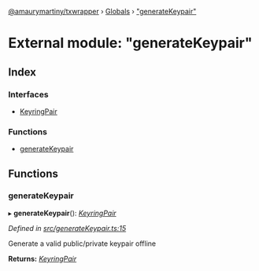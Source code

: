 [@amaurymartiny/txwrapper](../README.md) › [Globals](../globals.md) › ["generateKeypair"](_generatekeypair_.md)

# External module: "generateKeypair"

## Index

### Interfaces

* [KeyringPair](../interfaces/_generatekeypair_.keyringpair.md)

### Functions

* [generateKeypair](_generatekeypair_.md#generatekeypair)

## Functions

###  generateKeypair

▸ **generateKeypair**(): *[KeyringPair](../interfaces/_generatekeypair_.keyringpair.md)*

*Defined in [src/generateKeypair.ts:15](https://github.com/amaurymartiny/polkadotjs-wrapper/blob/d55e27d/src/generateKeypair.ts#L15)*

Generate a valid public/private keypair offline

**Returns:** *[KeyringPair](../interfaces/_generatekeypair_.keyringpair.md)*

